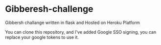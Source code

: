 # Gibberesh-challenge
Gibbersh challange written in flask  and Hosted on Heroku Platform

You can clone this repository, and I've added Google SSO signing, you can replace your google tokens to use it.




